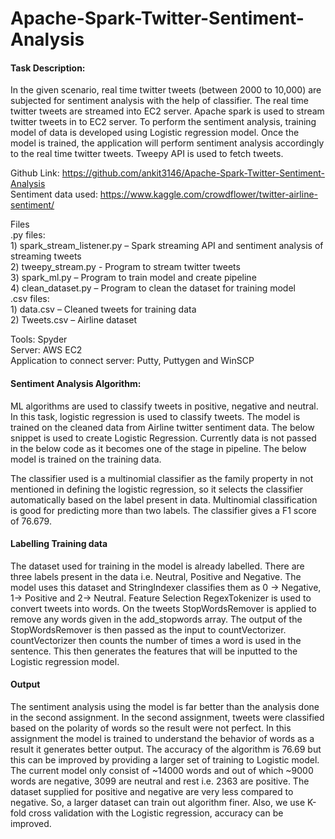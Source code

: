 # Apache-Spark-Twitter-Sentiment-Analysis
#### Task Description:
In the given scenario, real time twitter tweets (between 2000 to 10,000) are subjected for sentiment analysis with the help of classifier. The real time twitter tweets are streamed into EC2 server. Apache spark is used to stream twitter tweets in to EC2 server. To perform the sentiment analysis, training model of data is developed using Logistic regression model. Once the model is trained, the application will perform sentiment analysis accordingly to the real time twitter tweets. Tweepy API is used to fetch tweets. 

Github Link: https://github.com/ankit3146/Apache-Spark-Twitter-Sentiment-Analysis <br/>
Sentiment data used: https://www.kaggle.com/crowdflower/twitter-airline-sentiment/

Files <br/>
.py files:  <br/>
	1) spark_stream_listener.py – Spark streaming API and sentiment analysis of streaming tweets <br/>
	2) tweepy_stream.py	- Program to stream twitter tweets <br/>
	3) spark_ml.py – Program to train model and create pipeline <br/>
	4) clean_dataset.py – Program to clean the dataset for training model <br/>
.csv files: <br/>
	1) data.csv – Cleaned tweets for training data <br/>
	2) Tweets.csv – Airline dataset <br/>

Tools:  Spyder  <br/>
Server: AWS EC2  <br/>
Application to connect server: Putty, Puttygen and WinSCP <br/>

#### Sentiment Analysis Algorithm:
ML algorithms are used to classify tweets in positive, negative and neutral. In this task, logistic regression is used to classify tweets. The model is trained on the cleaned data from Airline twitter sentiment data. The below snippet is used to create Logistic Regression. Currently data is not passed in the below code as it becomes one of the stage in pipeline. The below model is trained on the training data. 
  
The classifier used is a multinomial classifier as the family property in not mentioned in defining the logistic regression, so it selects the classifier automatically based on the label present in data. Multinomial classification is good for predicting more than two labels. The classifier gives a F1 score of 76.679.

#### Labelling Training data
The dataset used for training in the model is already labelled. There are three labels present in the data i.e. Neutral, Positive and Negative. The model uses this dataset and StringIndexer classifies them as 0 -> Negative, 1-> Positive and 2-> Neutral.
Feature Selection
RegexTokenizer is used to convert tweets into words. On the tweets StopWordsRemover is applied to remove any words given in the add_stopwords array. The output of the StopWordsRemover is then passed as the input to countVectorizer. 
countVectorizer then counts the number of times a word is used in the sentence. This then generates the features that will be inputted to the Logistic regression model. 
 
#### Output
The sentiment analysis using the model is far better than the analysis done in the second assignment. In the second assignment, tweets were classified based on the polarity of words so the result were not perfect. 
In this assignment the model is trained to understand the behavior of words as a result it generates better output. The accuracy of the algorithm is 76.69 but this can be improved by providing a larger set of training to Logistic model. The current model only consist of ~14000 words and out of which ~9000 words are negative, 3099 are neutral and rest i.e. 2363 are positive. The dataset supplied for positive and negative are very less compared to negative. So, a larger dataset can train out algorithm finer. Also, we use K-fold cross validation with the Logistic regression, accuracy can be improved.
